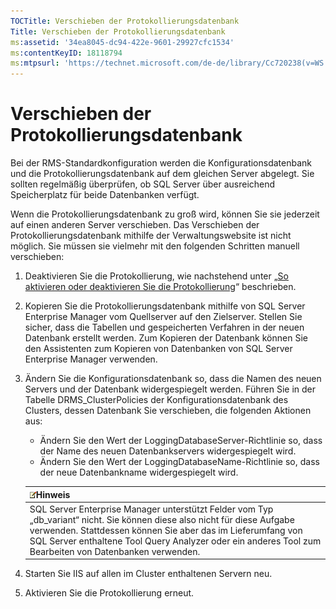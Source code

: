 ```yaml
---
TOCTitle: Verschieben der Protokollierungsdatenbank
Title: Verschieben der Protokollierungsdatenbank
ms:assetid: '34ea8045-dc94-422e-9601-29927cfc1534'
ms:contentKeyID: 18118794
ms:mtpsurl: 'https://technet.microsoft.com/de-de/library/Cc720238(v=WS.10)'
---
```


Verschieben der Protokollierungsdatenbank
=========================================

Bei der RMS-Standardkonfiguration werden die Konfigurationsdatenbank und die Protokollierungsdatenbank auf dem gleichen Server abgelegt. Sie sollten regelmäßig überprüfen, ob SQL Server über ausreichend Speicherplatz für beide Datenbanken verfügt.

Wenn die Protokollierungsdatenbank zu groß wird, können Sie sie jederzeit auf einen anderen Server verschieben. Das Verschieben der Protokollierungsdatenbank mithilfe der Verwaltungswebsite ist nicht möglich. Sie müssen sie vielmehr mit den folgenden Schritten manuell verschieben:

1.  Deaktivieren Sie die Protokollierung, wie nachstehend unter „[So aktivieren oder deaktivieren Sie die Protokollierung](https://technet.microsoft.com/8e672f95-566f-4070-9a2a-2f70f087148f)“ beschrieben.
2.  Kopieren Sie die Protokollierungsdatenbank mithilfe von SQL Server Enterprise Manager vom Quellserver auf den Zielserver. Stellen Sie sicher, dass die Tabellen und gespeicherten Verfahren in der neuen Datenbank erstellt werden. Zum Kopieren der Datenbank können Sie den Assistenten zum Kopieren von Datenbanken von SQL Server Enterprise Manager verwenden.
3.  Ändern Sie die Konfigurationsdatenbank so, dass die Namen des neuen Servers und der Datenbank widergespiegelt werden. Führen Sie in der Tabelle DRMS\_ClusterPolicies der Konfigurationsdatenbank des Clusters, dessen Datenbank Sie verschieben, die folgenden Aktionen aus:
    -   Ändern Sie den Wert der LoggingDatabaseServer-Richtlinie so, dass der Name des neuen Datenbankservers widergespiegelt wird.
    -   Ändern Sie den Wert der LoggingDatabaseName-Richtlinie so, dass der neue Datenbankname widergespiegelt wird.

    | ![](images/Cc720238.note(WS.10).gif)Hinweis                                                                                                                                                                                                                             |
    |------------------------------------------------------------------------------------------------------------------------------------------------------------------------------------------------------------------------------------------------------------------------------------------------------|
    | SQL Server Enterprise Manager unterstützt Felder vom Typ „db\_variant“ nicht. Sie können diese also nicht für diese Aufgabe verwenden. Stattdessen können Sie aber das im Lieferumfang von SQL Server enthaltene Tool Query Analyzer oder ein anderes Tool zum Bearbeiten von Datenbanken verwenden. |

4.  Starten Sie IIS auf allen im Cluster enthaltenen Servern neu.
5.  Aktivieren Sie die Protokollierung erneut.